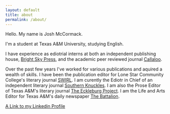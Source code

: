 ```yaml
---
layout: default
title: about
permalink: /about/
---
```

Hello. My name is Josh McCormack.

I&#39;m a student at Texas A&amp;M University, studying English.

I have experience as ediotrial interns at both an independent publishing house, [Bright Sky Press](http://brightskypress.com), and the academic peer reviewed journal [Callaloo](http://callaloo.tamu.edu). 

Over the past few years I&#39;ve worked for various publications and aquired a wealth of skills. I have been the publication editor for Lone Star Community College's literary journal [SWIRL](http://www.lonestar.edu/swirl.htm). I am curently the Ediotr in Chief of an independent literary journal [Southern Knuckles](https://southernknuckles.com). I am also the Prose Editor of Texas A&amp;M&#39;s literary journal [The Eckleburg Project](http://www.theeckleburgproject.com). I am the Life and Arts Editor for Texas A&amp;M&#39;s daily newspaper [The Battalion](http://www.thebatt.com). 



[A Link to my Linkedin Profile](https://www.linkedin.com/in/josh-mccormack-712031114?trk=nav_responsive_tab_profile)